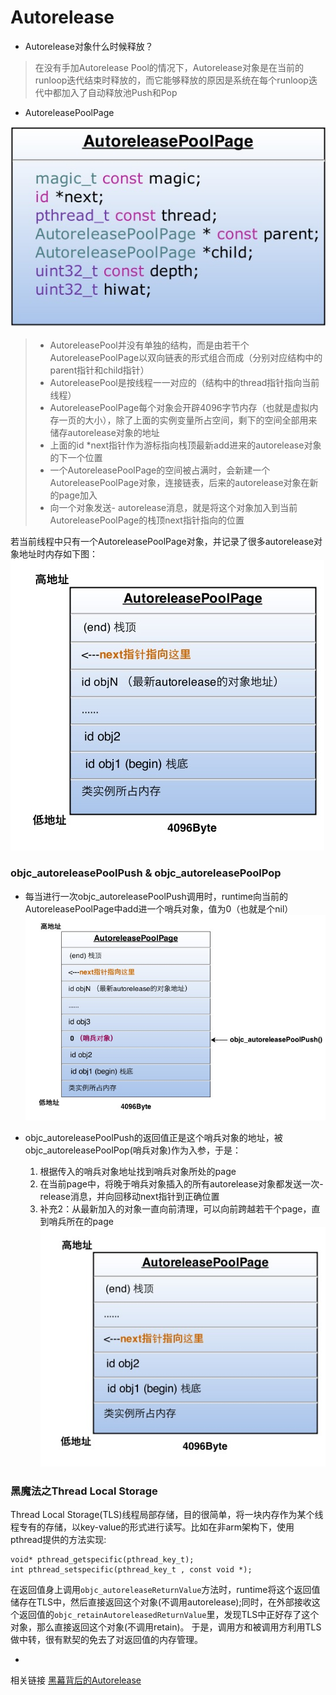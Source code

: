 # Autorelease

* Autorelease对象什么时候释放？

> 在没有手加Autorelease Pool的情况下，Autorelease对象是在当前的runloop迭代结束时释放的，而它能够释放的原因是系统在每个runloop迭代中都加入了自动释放池Push和Pop

* AutoreleasePoolPage

![autorelease_pool_page](media/autorelease_pool_page-1.jpg)


> * AutoreleasePool并没有单独的结构，而是由若干个AutoreleasePoolPage以双向链表的形式组合而成（分别对应结构中的parent指针和child指针）
> * AutoreleasePool是按线程一一对应的（结构中的thread指针指向当前线程）
> * AutoreleasePoolPage每个对象会开辟4096字节内存（也就是虚拟内存一页的大小），除了上面的实例变量所占空间，剩下的空间全部用来储存autorelease对象的地址
> * 上面的id *next指针作为游标指向栈顶最新add进来的autorelease对象的下一个位置
> * 一个AutoreleasePoolPage的空间被占满时，会新建一个AutoreleasePoolPage对象，连接链表，后来的autorelease对象在新的page加入
> * 向一个对象发送- autorelease消息，就是将这个对象加入到当前AutoreleasePoolPage的栈顶next指针指向的位置

若当前线程中只有一个AutoreleasePoolPage对象，并记录了很多autorelease对象地址时内存如下图：
![pool_ful](media/pool_full-1.jpg)



### objc_autoreleasePoolPush & objc_autoreleasePoolPop

* 每当进行一次objc_autoreleasePoolPush调用时，runtime向当前的AutoreleasePoolPage中add进一个哨兵对象，值为0（也就是个nil）
![pool_push](media/pool_push-1.jpg)

* objc_autoreleasePoolPush的返回值正是这个哨兵对象的地址，被objc_autoreleasePoolPop(哨兵对象)作为入参，于是：
    1. 根据传入的哨兵对象地址找到哨兵对象所处的page
    2. 在当前page中，将晚于哨兵对象插入的所有autorelease对象都发送一次- release消息，并向回移动next指针到正确位置
    3. 补充2：从最新加入的对象一直向前清理，可以向前跨越若干个page，直到哨兵所在的page
![pool_pop](media/pool_pop-1.jpg)


### 黑魔法之Thread Local Storage

Thread Local Storage(TLS)线程局部存储，目的很简单，将一块内存作为某个线程专有的存储，以key-value的形式进行读写。比如在非arm架构下，使用pthread提供的方法实现:

```
void* pthread_getspecific(pthread_key_t);
int pthread_setspecific(pthread_key_t , const void *);
```
在返回值身上调用`objc_autoreleaseReturnValue`方法时，runtime将这个返回值储存在TLS中，然后直接返回这个对象(不调用autorelease);同时，在外部接收这个返回值的`objc_retainAutoreleasedReturnValue`里，发现TLS中正好存了这个对象，那么直接返回这个对象(不调用retain)。
于是，调用方和被调用方利用TLS做中转，很有默契的免去了对返回值的内存管理。

-
相关链接
[黑幕背后的Autorelease](http://blog.sunnyxx.com/2014/10/15/behind-autorelease/)



